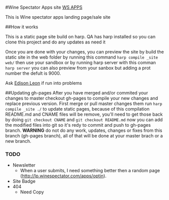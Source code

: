 #Wine Spectator Apps site [WS APPS](http://mshanken.github.io/appswinespectator)

This is Wine spectator apps landing page/sale site

##How it works

This is a static page site build on harp. QA has harp installed so you can clone this project and do any updates as need it

Once you are done with your changes, you can preview the site by build the static site in the web folder by running this command ```harp compile _site web/``` then use your sandbox or by running harp server with this comman ```harp server``` you can also preview from your sanbox but adding a prot number the defult is 9000.

Ask [Edison Leon](mailto:eleon@mshanken.com) if run into problems

##Updating gh-pages
After you have merged and/or commited your changes to master checkout gh-pages to compile your new changes and replace previous version. First merge or pull master changes them run ```harp compile _site ./``` to update static pages, because of this compilation README.md and CNAME files will be remove, you'll need to get those back by doing ```git checkout CNAME``` and ```git checkout README.md``` now you can add the modified files into git so it's redy to commit and push to gh-pages branch. **WARNING** do not do any work, updates, changes or fixes from this branch (gh-pages branch), all of that will be done at your master brach or a new branch.

### TODO

* Newsletter
    - When a user submits, I need something better then a random page (http://lp.winespectator.com/apps/optin).
* Site Badge
* 404
    - Need Copy